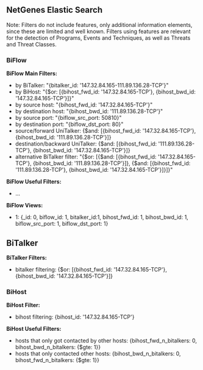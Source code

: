## NetGenes Elastic Search

Note: Filters do not include features, only additional information elements, since these are limited and well known. Filters using features are relevant for the detection of Programs, Events and Techniques, as well as Threats and Threat Classes.

### BiFlow
**BiFlow Main Filters:**  
- by BiTalker: "{bitalker_id: '147.32.84.165-111.89.136.28-TCP'}"
- by BiHost: "{$or: [{bihost_fwd_id: '147.32.84.165-TCP'}, {bihost_bwd_id: '147.32.84.165-TCP'}]}"
- by source host: "{bihost_fwd_id: '147.32.84.165-TCP'}"
- by destination host: "{bihost_bwd_id: '111.89.136.28-TCP'}"
- by source port: "{biflow_src_port: 50810}"
- by destination port: "{biflow_dst_port: 80}"
- source/forward UniTalker: {$and: [{bihost_fwd_id: '147.32.84.165-TCP'}, {bihost_bwd_id: '111.89.136.28-TCP'}]}
- destination/backward UniTalker: {$and: [{bihost_fwd_id: '111.89.136.28-TCP'}, {bihost_bwd_id: '147.32.84.165-TCP'}]}
- alternative BiTalker filter: "{$or: [{$and: [{bihost_fwd_id: '147.32.84.165-TCP'}, {bihost_bwd_id: '111.89.136.28-TCP'}]}, {$and: [{bihost_fwd_id: '111.89.136.28-TCP'}, {bihost_bwd_id: '147.32.84.165-TCP'}]}]}"

**BiFlow Useful Filters:**  
- ...

**BiFlow Views:**  
- 1: {\_id: 0, biflow_id: 1, bitalker_id:1, bihost_fwd_id: 1, bihost_bwd_id: 1, biflow_src_port: 1, biflow_dst_port: 1}


## BiTalker
**BiTalker Filters:**  
- bitalker filtering: {$or: [{bihost_fwd_id: '147.32.84.165-TCP'}, {bihost_bwd_id: '147.32.84.165-TCP'}]}


### BiHost
**BiHost Filter:**  
- bihost filtering: {bihost_id: '147.32.84.165-TCP'}


**BiHost Useful Filters:**  
- hosts that only got contacted by other hosts: {bihost_fwd_n_bitalkers: 0, bihost_bwd_n_bitalkers: {$gte: 1}}
- hosts that only contacted other hosts: {bihost_bwd_n_bitalkers: 0, bihost_fwd_n_bitalkers: {$gte: 1}}

